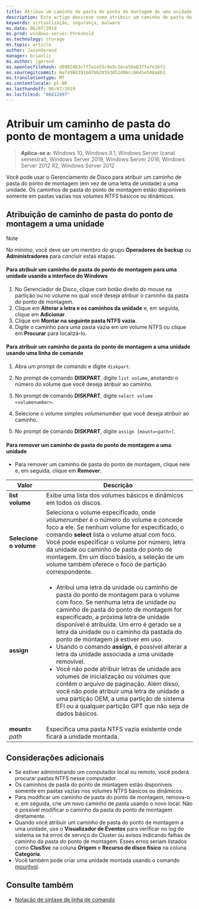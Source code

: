```yaml
---
title: Atribua um caminho de pasta do ponto de montagem de uma unidade.
description: Este artigo descreve como atribuir um caminho de pasta do ponto de montagem (em vez de uma letra de unidade) a uma unidade.
keywords: virtualização, segurança, malware
ms.date: 06/07/2019
ms.prod: windows-server-threshold
ms.technology: storage
ms.topic: article
author: JasonGerend
manager: brianlic
ms.author: jgerend
ms.openlocfilehash: d09024b3c7f7a1e55c9e9c2ece56e037fe7e16f2
ms.sourcegitcommit: 6ef4986391607bb28593852d06cc6645e548a4b3
ms.translationtype: MT
ms.contentlocale: pt-BR
ms.lasthandoff: 06/07/2019
ms.locfileid: "66812497"
---
```

# <a name="assign-a-mount-point-folder-path-to-a-drive"></a>Atribuir um caminho de pasta do ponto de montagem a uma unidade

> **Aplica-se a:** Windows 10, Windows 8.1, Windows Server (canal semestral), Windows Server 2019, Windows Server 2016, Windows Server 2012 R2, Windows Server 2012

Você pode usar o Gerenciamento de Disco para atribuir um caminho de pasta do ponto de montagem (em vez de uma letra de unidade) a uma unidade. Os caminhos de pasta do ponto de montagem estão disponíveis somente em pastas vazias nos volumes NTFS básicos ou dinâmicos.

## <a name="assigning-a-mount-point-folder-path-to-a-drive"></a>Atribuição de caminho de pasta do ponto de montagem a uma unidade

> [!NOTE]
> No mínimo, você deve ser um membro do grupo **Operadores de backup** ou **Administradores** para concluir estas etapas.

#### <a name="to-assign-a-mount-point-folder-path-to-a-drive-by-using-the-windows-interface"></a>Para atribuir um caminho de pasta do ponto de montagem para uma unidade usando a interface do Windows

1.  No Gerenciador de Disco, clique com botão direito do mouse na partição ou no volume no qual você deseja atribuir o caminho da pasta do ponto de montagem. 
2. Clique em **Alterar a letra e os caminhos da unidade** e, em seguida, clique em **Adicionar**. 
3. Clique em **Montar na seguinte pasta NTFS vazia**.
4. Digite o caminho para uma pasta vazia em um volume NTFS ou clique em **Procurar** para localizá-lo.

#### <a name="to-assign-a-mount-point-folder-path-to-a-drive-using-a-command-line"></a>Para atribuir um caminho de pasta do ponto de montagem a uma unidade usando uma linha de comando

1.  Abra um prompt de comando e digite `diskpart`.

2.  No prompt de comando **DISKPART**, digite `list volume`, anotando o número do volume que você deseja atribuir ao caminho.

3.  No prompt de comando **DISKPART**, digite `select volume <volumenumber>`. 

4. Selecione o volume simples *volumenumber* que você deseja atribuir ao caminho.

5.  No prompt de comando **DISKPART**, digite `assign [mount=<path>]`.

#### <a name="to-remove-a-mount-point-folder-path-to-a-drive"></a>Para remover um caminho de pasta do ponto de montagem a uma unidade

-   Para remover um caminho de pasta do ponto de montagem, clique nele e, em seguida, clique em **Remover**.

| Valor | Descrição |
| --- | --- |
| **list volume** | Exibe uma lista dos volumes básicos e dinâmicos em todos os discos. |
| **Selecione o volume**        | Seleciona o volume especificado, onde <em>volumenumber</em> é o número do volume e concede foco a ele. Se nenhum volume for especificado, o comando **select** lista o volume atual com foco. Você pode especificar o volume por número, letra da unidade ou caminho de pasta do ponto de montagem. Em um disco básico, a seleção de um volume também oferece o foco de partição correspondente.|
| **assign** | <ul><li> Atribui uma letra da unidade ou caminho de pasta do ponto de montagem para o volume com foco. Se nenhuma letra de unidade ou caminho de pasta do ponto de montagem for especificado, a próxima letra de unidade disponível é atribuída. Um erro é gerado se a letra da unidade ou o caminho da pastada do ponto de montagem já estiver em uso.</li>  <li>Usando o comando **assign**, é possível alterar a letra da unidade associada a uma unidade removível.</li> <li> Você não pode atribuir letras de unidade aos volumes de inicialização ou volumes que contêm o arquivo de paginação. Além disso, você não pode atribuir uma letra de unidade a uma partição OEM, a uma partição de sistema EFI ou a qualquer partição GPT que não seja de dados básicos.</li></ul> |
| **mount=** <em>path</em> | Especifica uma pasta NTFS vazia existente onde ficará a unidade montada.  |

## <a name="additional-considerations"></a>Considerações adicionais

-   Se estiver administrando um computador local ou remoto, você poderá procurar pastas NTFS nesse computador.
-   Os caminhos de pasta do ponto de montagem estão disponíveis somente em pastas vazias nos volumes NTFS básicos ou dinâmicos.
-   Para modificar um caminho de pasta do ponto de montagem, remova-o e, em seguida, crie um novo caminho de pasta usando o novo local. Não é possível modificar o caminho da pasta do ponto de montagem diretamente.
-   Quando você atribuir um caminho de pasta do ponto de montagem a uma unidade, use o **Visualizador de Eventos** para verificar no log do sistema se há erros de serviço do Cluster ou avisos indicando falhas de caminho da pasta do ponto de montagem. Esses erros seriam listados como **ClusSvc** na coluna **Origem** e **Recurso de disco físico** na coluna **Categoria**.
-   Você também pode criar uma unidade montada usando o comando [mountvol](https://go.microsoft.com/fwlink/?linkid=64111).

## <a name="see-also"></a>Consulte também
-   [Notação de sintaxe de linha de comando](https://technet.microsoft.com/library/cc742449(v=ws.11).aspx)


